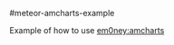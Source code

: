 #meteor-amcharts-example

Example of how to use [em0ney:amcharts](https://github.com/em0ney/meteor-amcharts)
